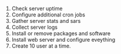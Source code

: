 1. Check server uptime
2. Configure additional cron jobs
3. Gather server stats and sars
4. Collect server logs
5. Install or remove packages and software
6. Install web server and configure eveything
7. Create 10 user at a time.
